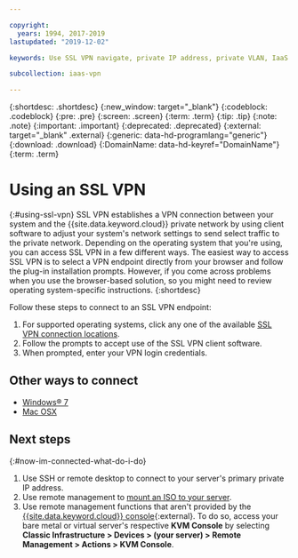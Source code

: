 ```yaml
---

copyright:
  years: 1994, 2017-2019
lastupdated: "2019-12-02"

keywords: Use SSL VPN navigate, private IP address, private VLAN, IaaS VPN

subcollection: iaas-vpn

---
```


{:shortdesc: .shortdesc}
{:new_window: target="_blank"}
{:codeblock: .codeblock}
{:pre: .pre}
{:screen: .screen}
{:term: .term}
{:tip: .tip}
{:note: .note}
{:important: .important}
{:deprecated: .deprecated}
{:external: target="_blank" .external}
{:generic: data-hd-programlang="generic"}
{:download: .download}
{:DomainName: data-hd-keyref="DomainName"}
{:term: .term}

# Using an SSL VPN
{:#using-ssl-vpn}
SSL VPN establishes a VPN connection between your system and the {{site.data.keyword.cloud}} private network by using client software to adjust your system's network settings to send select traffic to the private network. Depending on the operating system that you're using, you can access SSL VPN in a few different ways. The easiest way to access SSL VPN is to select a VPN endpoint directly from your browser and follow the plug-in installation prompts. However, if you come across problems when you use the browser-based solution, so you might need to review operating system-specific instructions.
{:shortdesc}

Follow these steps to connect to an SSL VPN endpoint:

1. For supported operating systems, click any one of the available [SSL VPN connection locations](/docs/iaas-vpn?topic=VPN-available-vpn-endpoints).
2. Follow the prompts to accept use of the SSL VPN client software.
3. When prompted, enter your VPN login credentials.

## Other ways to connect

* [Windows&reg; 7](#connect-ssl-vpn-windows7)
* [Mac OSX](#connect-ssl-vpn-mac-osx)

## Next steps
{:#now-im-connected-what-do-i-do}

1. Use SSH or remote desktop to connect to your server's primary private IP address.
2. Use remote management to [mount an ISO to your server](/docs/bare-metal?topic=bare-metal-bm-mount-iso).
3. Use remote management functions that aren't provided by the [{{site.data.keyword.cloud}} console](http://{DomainName}/){:external}. To do so, access your bare metal or virtual server's respective **KVM Console** by selecting **Classic Infrastructure > Devices > (your server) > Remote Management > Actions > KVM Console**.
